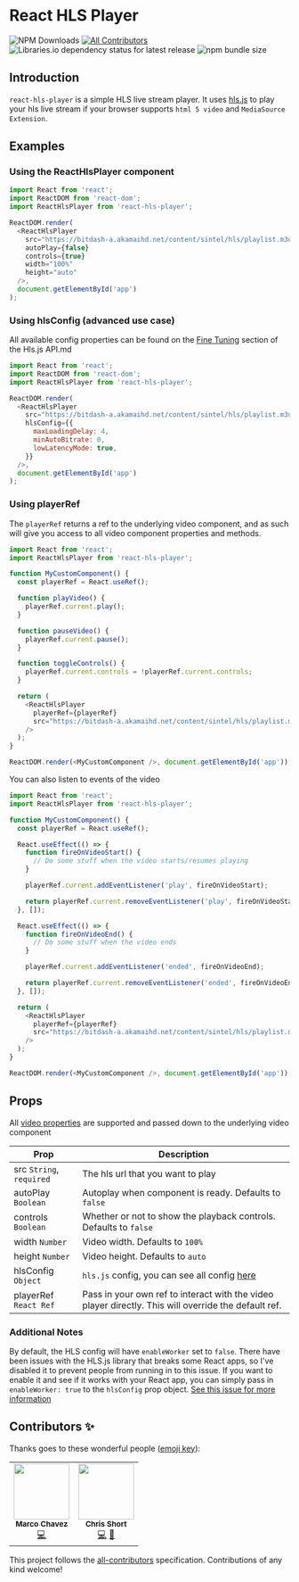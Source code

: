 # React HLS Player

![NPM Downloads](https://img.shields.io/npm/dm/react-hls-player?style=flat-square)
[![All Contributors](https://img.shields.io/badge/all_contributors-2-orange.svg?style=flat-square)](#contributors-)
![Libraries.io dependency status for latest release](https://img.shields.io/librariesio/release/npm/react-hls-player)
![npm bundle size](https://img.shields.io/bundlephobia/min/react-hls-player)

## Introduction

`react-hls-player` is a simple HLS live stream player.
It uses [hls.js](https://github.com/video-dev/hls.js) to play your hls live stream if your browser supports `html 5 video` and `MediaSource Extension`.

## Examples

### Using the ReactHlsPlayer component

```javascript
import React from 'react';
import ReactDOM from 'react-dom';
import ReactHlsPlayer from 'react-hls-player';

ReactDOM.render(
  <ReactHlsPlayer
    src="https://bitdash-a.akamaihd.net/content/sintel/hls/playlist.m3u8"
    autoPlay={false}
    controls={true}
    width="100%"
    height="auto"
  />,
  document.getElementById('app')
);
```

### Using hlsConfig (advanced use case)

All available config properties can be found on the [Fine Tuning](https://github.com/video-dev/hls.js/blob/master/docs/API.md#fine-tuning) section of the Hls.js API.md

```javascript
import React from 'react';
import ReactDOM from 'react-dom';
import ReactHlsPlayer from 'react-hls-player';

ReactDOM.render(
  <ReactHlsPlayer
    src="https://bitdash-a.akamaihd.net/content/sintel/hls/playlist.m3u8"
    hlsConfig={{
      maxLoadingDelay: 4,
      minAutoBitrate: 0,
      lowLatencyMode: true,
    }}
  />,
  document.getElementById('app')
);
```

### Using playerRef

The `playerRef` returns a ref to the underlying video component, and as such will give you access to all video component properties and methods.

```javascript
import React from 'react';
import ReactHlsPlayer from 'react-hls-player';

function MyCustomComponent() {
  const playerRef = React.useRef();

  function playVideo() {
    playerRef.current.play();
  }

  function pauseVideo() {
    playerRef.current.pause();
  }

  function toggleControls() {
    playerRef.current.controls = !playerRef.current.controls;
  }

  return (
    <ReactHlsPlayer
      playerRef={playerRef}
      src="https://bitdash-a.akamaihd.net/content/sintel/hls/playlist.m3u8"
    />
  );
}

ReactDOM.render(<MyCustomComponent />, document.getElementById('app'));
```

You can also listen to events of the video

```javascript
import React from 'react';
import ReactHlsPlayer from 'react-hls-player';

function MyCustomComponent() {
  const playerRef = React.useRef();

  React.useEffect(() => {
    function fireOnVideoStart() {
      // Do some stuff when the video starts/resumes playing
    }

    playerRef.current.addEventListener('play', fireOnVideoStart);

    return playerRef.current.removeEventListener('play', fireOnVideoStart);
  }, []);

  React.useEffect(() => {
    function fireOnVideoEnd() {
      // Do some stuff when the video ends
    }

    playerRef.current.addEventListener('ended', fireOnVideoEnd);

    return playerRef.current.removeEventListener('ended', fireOnVideoEnd);
  }, []);

  return (
    <ReactHlsPlayer
      playerRef={playerRef}
      src="https://bitdash-a.akamaihd.net/content/sintel/hls/playlist.m3u8"
    />
  );
}

ReactDOM.render(<MyCustomComponent />, document.getElementById('app'));
```

## Props

All [video properties](https://www.w3schools.com/tags/att_video_poster.asp) are supported and passed down to the underlying video component

| Prop                     | Description                                                                                                             |
| ------------------------ | ----------------------------------------------------------------------------------------------------------------------- |
| src `String`, `required` | The hls url that you want to play                                                                                       |
| autoPlay `Boolean`       | Autoplay when component is ready. Defaults to `false`                                                                   |
| controls `Boolean`       | Whether or not to show the playback controls. Defaults to `false`                                                       |
| width `Number`           | Video width. Defaults to `100%`                                                                                         |
| height `Number`          | Video height. Defaults to `auto`                                                                                        |
| hlsConfig `Object`       | `hls.js` config, you can see all config [here](https://github.com/video-dev/hls.js/blob/master/docs/API.md#fine-tuning) |
| playerRef `React Ref`    | Pass in your own ref to interact with the video player directly. This will override the default ref.                    |

### Additional Notes

By default, the HLS config will have `enableWorker` set to `false`. There have been issues with the HLS.js library that breaks some React apps, so I've disabled it to prevent people from running in to this issue. If you want to enable it and see if it works with your React app, you can simply pass in `enableWorker: true` to the `hlsConfig` prop object. [See this issue for more information](https://github.com/video-dev/hls.js/issues/2064)

## Contributors ✨

Thanks goes to these wonderful people ([emoji key](https://allcontributors.org/docs/en/emoji-key)):

<!-- ALL-CONTRIBUTORS-LIST:START - Do not remove or modify this section -->
<!-- prettier-ignore-start -->
<!-- markdownlint-disable -->
<table>
  <tr>
    <td align="center"><a href="https://www.marcochavez.info/"><img src="https://avatars0.githubusercontent.com/u/43889446?v=4" width="100px;" alt=""/><br /><sub><b>Marco Chavez</b></sub></a><br /><a href="https://github.com/devcshort/react-hls/commits?author=mxrcochxvez" title="Code">💻</a></td>
    <td align="center"><a href="https://www.chrisrshort.com"><img src="https://avatars3.githubusercontent.com/u/13677134?v=4" width="100px;" alt=""/><br /><sub><b>Chris Short</b></sub></a><br /><a href="https://github.com/devcshort/react-hls/commits?author=devcshort" title="Code">💻</a> <a href="#projectManagement-devcshort" title="Project Management">📆</a></td>
  </tr>
</table>

<!-- markdownlint-enable -->
<!-- prettier-ignore-end -->

<!-- ALL-CONTRIBUTORS-LIST:END -->

This project follows the [all-contributors](https://github.com/all-contributors/all-contributors) specification. Contributions of any kind welcome!
